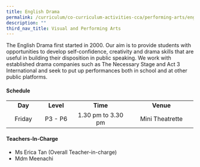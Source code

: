 ```yaml
---
title: English Drama
permalink: /curriculum/co-curriculum-activities-cca/performing-arts/english-drama/
description: ""
third_nav_title: Visual and Performing Arts
---
```

<p>The English Drama first started in 2000. Our aim is to provide students with opportunities to develop self-confidence, creativity and drama skills that are useful in building their disposition in public speaking. We work with established drama companies such as The Necessary Stage and Act 3 International and seek to put up performances both in school and at other public platforms.</p>
<h4><strong>Schedule</strong></h4>
<table>
<tbody>
<tr>
<td style="text-align: center;" width="76"><strong>Day</strong></td>
<td style="text-align: center;" width="68"><strong>Level</strong></td>
<td style="text-align: center;" width="139"><strong>Time</strong></td>
<td style="text-align: center;" width="156"><strong>Venue</strong></td>
</tr>
<tr>
<td style="text-align: center;" width="76">Friday</td>
<td style="text-align: center;" width="68">P3 - P6</td>
<td style="text-align: center;" width="139">1.30 pm to 3.30 pm</td>
<td style="text-align: center;" width="156">Mini Theatrette</td>
</tr>
</tbody>
</table>
<h4><strong>Teachers-In-Charge</strong></h4>
<div>
<div>
<ul>
<li>Ms Erica Tan (Overall Teacher-in-charge)</li>
<li>Mdm Meenachi</li>
</ul></div></div>
